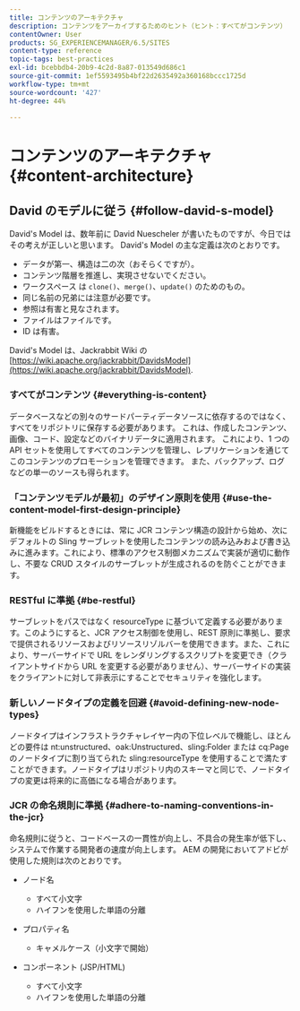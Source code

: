 ```yaml
---
title: コンテンツのアーキテクチャ
description: コンテンツをアーカイブするためのヒント（ヒント：すべてがコンテンツ）
contentOwner: User
products: SG_EXPERIENCEMANAGER/6.5/SITES
content-type: reference
topic-tags: best-practices
exl-id: bcebbdb4-20b9-4c2d-8a87-013549d686c1
source-git-commit: 1ef5593495b4bf22d2635492a360168bccc1725d
workflow-type: tm+mt
source-wordcount: '427'
ht-degree: 44%

---
```


# コンテンツのアーキテクチャ{#content-architecture}

## David のモデルに従う {#follow-david-s-model}

David&#39;s Model は、数年前に David Nuescheler が書いたものですが、今日ではその考えが正しいと思います。 David&#39;s Model の主な定義は次のとおりです。

* データが第一、構造は二の次（おそらくですが）。
* コンテンツ階層を推進し、実現させないでください。
* ワークスペース は `clone()`、`merge()`、`update()` のためのもの。
* 同じ名前の兄弟には注意が必要です。
* 参照は有害と見なされます。
* ファイルはファイルです。
* ID は有害。

David&#39;s Model は、Jackrabbit Wiki の [https://wiki.apache.org/jackrabbit/DavidsModel](https://wiki.apache.org/jackrabbit/DavidsModel).

### すべてがコンテンツ {#everything-is-content}

データベースなどの別々のサードパーティデータソースに依存するのではなく、すべてをリポジトリに保存する必要があります。 これは、作成したコンテンツ、画像、コード、設定などのバイナリデータに適用されます。 これにより、1 つの API セットを使用してすべてのコンテンツを管理し、レプリケーションを通じてこのコンテンツのプロモーションを管理できます。 また、バックアップ、ログなどの単一のソースも得られます。

### 「コンテンツモデルが最初」のデザイン原則を使用 {#use-the-content-model-first-design-principle}

新機能をビルドするときには、常に JCR コンテンツ構造の設計から始め、次にデフォルトの Sling サーブレットを使用したコンテンツの読み込みおよび書き込みに進みます。これにより、標準のアクセス制御メカニズムで実装が適切に動作し、不要な CRUD スタイルのサーブレットが生成されるのを防ぐことができます。

### RESTful に準拠 {#be-restful}

サーブレットをパスではなく resourceType に基づいて定義する必要があります。このようにすると、JCR アクセス制御を使用し、REST 原則に準拠し、要求で提供されるリソースおよびリソースリゾルバーを使用できます。また、これにより、サーバーサイドで URL をレンダリングするスクリプトを変更でき（クライアントサイドから URL を変更する必要がありません）、サーバーサイドの実装をクライアントに対して非表示にすることでセキュリティを強化します。

### 新しいノードタイプの定義を回避 {#avoid-defining-new-node-types}

ノードタイプはインフラストラクチャレイヤー内の下位レベルで機能し、ほとんどの要件は nt:unstructured、oak:Unstructured、sling:Folder または cq:Page のノードタイプに割り当てられた sling:resourceType を使用することで満たすことができます。ノードタイプはリポジトリ内のスキーマと同じで、ノードタイプの変更は将来的に高価になる場合があります。

### JCR の命名規則に準拠 {#adhere-to-naming-conventions-in-the-jcr}

命名規則に従うと、コードベースの一貫性が向上し、不具合の発生率が低下し、システムで作業する開発者の速度が向上します。 AEM の開発においてアドビが使用した規則は次のとおりです。

* ノード名

   * すべて小文字
   * ハイフンを使用した単語の分離

* プロパティ名

   * キャメルケース（小文字で開始）

* コンポーネント (JSP/HTML)

   * すべて小文字
   * ハイフンを使用した単語の分離
